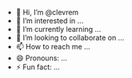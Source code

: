 - 👋 Hi, I’m @clevrem
- 👀 I’m interested in ...
- 🌱 I’m currently learning ...
- 💞️ I’m looking to collaborate on ...
- 📫 How to reach me ...
- 😄 Pronouns: ...
- ⚡ Fun fact: ...

<!---
clevrem/clevrem is a ✨ special ✨ repository because its `README.md` (this file) appears on your GitHub profile.
You can click the Preview link to take a look at your changes.
--->
